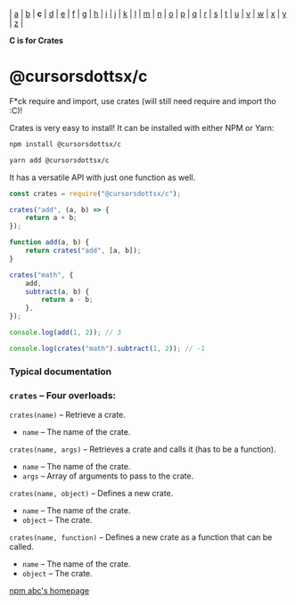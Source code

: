 | [a](https://www.npmjs.com/package/@cursorsdottsx/a)
| [b](https://www.npmjs.com/package/@cursorsdottsx/b)
| **c**
| [d](https://www.npmjs.com/package/@cursorsdottsx/d)
| [e](https://www.npmjs.com/package/@cursorsdottsx/e)
| [f](https://www.npmjs.com/package/@cursorsdottsx/f)
| [g](https://www.npmjs.com/package/@cursorsdottsx/g)
| [h](https://www.npmjs.com/package/@cursorsdottsx/h)
| [i](https://www.npmjs.com/package/@cursorsdottsx/i)
| [j](https://www.npmjs.com/package/@cursorsdottsx/j)
| [k](https://www.npmjs.com/package/@cursorsdottsx/k)
| [l](https://www.npmjs.com/package/@cursorsdottsx/l)
| [m](https://www.npmjs.com/package/@cursorsdottsx/m)
| [n](https://www.npmjs.com/package/@cursorsdottsx/n)
| [o](https://www.npmjs.com/package/@cursorsdottsx/o)
| [p](https://www.npmjs.com/package/@cursorsdottsx/p)
| [q](https://www.npmjs.com/package/@cursorsdottsx/q)
| [r](https://www.npmjs.com/package/@cursorsdottsx/r)
| [s](https://www.npmjs.com/package/@cursorsdottsx/s)
| [t](https://www.npmjs.com/package/@cursorsdottsx/t)
| [u](https://www.npmjs.com/package/@cursorsdottsx/u)
| [v](https://www.npmjs.com/package/@cursorsdottsx/v)
| [w](https://www.npmjs.com/package/@cursorsdottsx/w)
| [x](https://www.npmjs.com/package/@cursorsdottsx/x)
| [y](https://www.npmjs.com/package/@cursorsdottsx/y)
| [z](https://www.npmjs.com/package/@cursorsdottsx/z)
|

**C is for Crates**

# @cursorsdottsx/c

F\*ck require and import, use crates (will still need require and import tho :C)!

Crates is very easy to install! It can be installed with either NPM or Yarn:

```bash
npm install @cursorsdottsx/c
```

```bash
yarn add @cursorsdottsx/c
```

It has a versatile API with just one function as well.

```js
const crates = require("@cursorsdottsx/c");

crates("add", (a, b) => {
    return a + b;
});

function add(a, b) {
    return crates("add", [a, b]);
}

crates("math", {
    add,
    subtract(a, b) {
        return a - b;
    },
});

console.log(add(1, 2)); // 3

console.log(crates("math").subtract(1, 2)); // -1
```

### Typical documentation

### `crates` – Four overloads:

`crates(name)` – Retrieve a crate.

-   `name` – The name of the crate.

`crates(name, args)` – Retrieves a crate and calls it (has to be a function).

-   `name` – The name of the crate.
-   `args` – Array of arguments to pass to the crate.

`crates(name, object)` – Defines a new crate.

-   `name` – The name of the crate.
-   `object` – The crate.

`crates(name, function)` – Defines a new crate as a function that can be called.

-   `name` – The name of the crate.
-   `object` – The crate.

[npm abc's homepage](https://codepen.io/cursorsdottsx/full/KKWNRaY)
